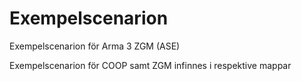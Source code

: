 # Exempelscenarion
Exempelscenarion för Arma 3 ZGM (ASE)

Exempelscenarion för COOP samt ZGM infinnes i respektive mappar
